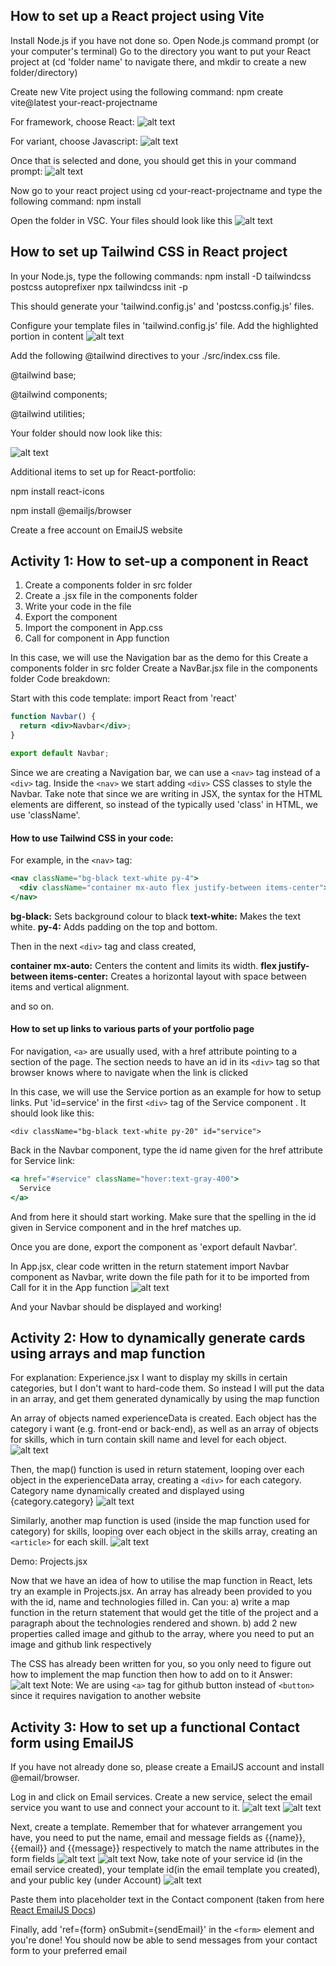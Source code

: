 ## How to set up a React project using Vite

Install Node.js if you have not done so.
Open Node.js command prompt (or your computer's terminal)
Go to the directory you want to put your React project at (cd 'folder name' to navigate there, and mkdir to create a new folder/directory)

Create new Vite project using the following command:
npm create vite@latest your-react-projectname

For framework, choose React:
![alt text](readmeImages/image-1.png)

For variant, choose Javascript:
![alt text](readmeImages/image-2.png)

Once that is selected and done, you should get this in your command prompt:
![alt text](readmeImages/image-3.png)

Now go to your react project using cd your-react-projectname and type the following command:
npm install

Open the folder in VSC. Your files should look like this
![alt text](readmeImages/image-4.png)

## How to set up Tailwind CSS in React project

In your Node.js, type the following commands:
npm install -D tailwindcss postcss autoprefixer
npx tailwindcss init -p

This should generate your 'tailwind.config.js' and 'postcss.config.js' files.

Configure your template files in 'tailwind.config.js' file. Add the highlighted portion in content
![alt text](readmeImages/image-16.png)

Add the following @tailwind directives to your ./src/index.css file.

@tailwind base;

@tailwind components;

@tailwind utilities;

Your folder should now look like this:

![alt text](readmeImages/image-5.png)

Additional items to set up for React-portfolio:

npm install react-icons

npm install @emailjs/browser

Create a free account on EmailJS website

## Activity 1: How to set-up a component in React

1. Create a components folder in src folder
2. Create a .jsx file in the components folder
3. Write your code in the file
4. Export the component
5. Import the component in App.css
6. Call for component in App function

In this case, we will use the Navigation bar as the demo for this
Create a components folder in src folder
Create a NavBar.jsx file in the components folder
Code breakdown:

Start with this code template:
import React from 'react'

```jsx
function Navbar() {
  return <div>Navbar</div>;
}

export default Navbar;
```

Since we are creating a Navigation bar, we can use a `<nav>` tag instead of a `<div>` tag. Inside the `<nav>` we start adding `<div>` CSS classes to style the Navbar. Take note that since we are writing in JSX, the syntax for the HTML elements are different, so instead of the typically used 'class' in HTML, we use 'className'.

#### How to use Tailwind CSS in your code:

For example, in the `<nav>` tag:

```jsx
<nav className="bg-black text-white py-4">
  <div className="container mx-auto flex justify-between items-center"></div>
</nav>
```

**bg-black:** Sets background colour to black
**text-white:** Makes the text white.
**py-4:** Adds padding on the top and bottom.

Then in the next `<div>` tag and class created,

**container mx-auto:** Centers the content and limits its width.
**flex justify-between items-center:** Creates a horizontal layout with space between items and vertical alignment.

and so on.

#### How to set up links to various parts of your portfolio page

For navigation, `<a>` are usually used, with a href attribute pointing to a section of the page. The section needs to have an id in its `<div>` tag so that browser knows where to navigate when the link is clicked

In this case, we will use the Service portion as an example for how to setup links.
Put 'id=service' in the first `<div>` tag of the Service component . It should look like this:

`<div className="bg-black text-white py-20" id="service">`

Back in the Navbar component, type the id name given for the href attribute for Service link:

```jsx
<a href="#service" className="hover:text-gray-400">
  Service
</a>
```

And from here it should start working. Make sure that the spelling in the id given in Service component and in the href matches up.

Once you are done, export the component as 'export default Navbar'.

In App.jsx, clear code written in the return statement
import Navbar component as Navbar, write down the file path for it to be imported from
Call for it in the App function
![alt text](readmeImages/image-11.png)

And your Navbar should be displayed and working!

## Activity 2: How to dynamically generate cards using arrays and map function

For explanation: Experience.jsx
I want to display my skills in certain categories, but I don't want to hard-code them.
So instead I will put the data in an array, and get them generated dynamically by using the map function

An array of objects named experienceData is created. Each object has the category i want (e.g. front-end or back-end), as well as an array of objects for skills, which in turn contain skill name and level for each object.
![alt text](readmeImages/image-12.png)

Then, the map() function is used in return statement, looping over each object in the experienceData array, creating a `<div>` for each category. Category name dynamically created and displayed using {category.category}
![alt text](readmeImages/image-13.png)

Similarly, another map function is used (inside the map function used for category) for skills, looping over each object in the skills array, creating an `<article>` for each skill.
![alt text](readmeImages/image-14.png)

Demo: Projects.jsx

Now that we have an idea of how to utilise the map function in React, lets try an example in Projects.jsx. An array has already been provided to you with the id, name and technologies filled in. Can you:
a) write a map function in the return statement that would get the title of the project and a paragraph about the technologies rendered and shown.
b) add 2 new properties called image and github to the array, where you need to put an image and github link respectively

The CSS has already been written for you, so you only need to figure out how to implement the map function then how to add on to it
Answer:
![alt text](readmeImages/image-15.png)
Note: We are using `<a>` tag for github button instead of `<button>` since it requires navigation to another website

## Activity 3: How to set up a functional Contact form using EmailJS

If you have not already done so, please create a EmailJS account and install @email/browser.

Log in and click on Email services. Create a new service, select the email service you want to use and connect your account to it.
![alt text](readmeImages/image-6.png)
![alt text](readmeImages/image-7.png)

Next, create a template. Remember that for whatever arrangement you have, you need to put the name, email and message fields as {{name}}, {{email}} and {{message}} respectively to match the name attributes in the form fields
![alt text](readmeImages/image-8.png)
![alt text](readmeImages/image-9.png)
Now, take note of your service id (in the email service created), your template id(in the email template you created), and your public key (under Account)
![alt text](readmeImages/image-10.png)

Paste them into placeholder text in the Contact component (taken from here [React EmailJS Docs](https://www.emailjs.com/docs/examples/reactjs/))

Finally, add 'ref={form} onSubmit={sendEmail}' in the `<form>` element and you're done! You should now be able to send messages from your contact form to your preferred email
